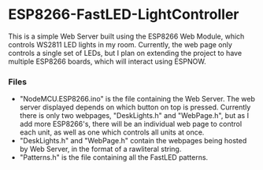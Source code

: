 # ESP8266-FastLED-LightController

This is a simple Web Server built using the ESP8266 Web Module, which controls WS2811 LED lights in my room. Currently, the web page only
controls a single set of LEDs, but I plan on extending the project to have multiple ESP8266 boards, which will interact using ESPNOW.

### Files

- "NodeMCU.ESP8266.ino" is the file containing the Web Server. The web server displayed depends on which button on top is pressed. 
Currently there is only two webpages, "DeskLights.h" and "WebPage.h", but as I add more ESP8266's, there will be an individual web page to control each unit, as well as one which controls all units at once. 
- "DeskLights.h" and "WebPage.h" contain the webpages being hosted by Web Server, in the format of a rawliteral string. 
- "Patterns.h" is the file containing all the FastLED patterns.

